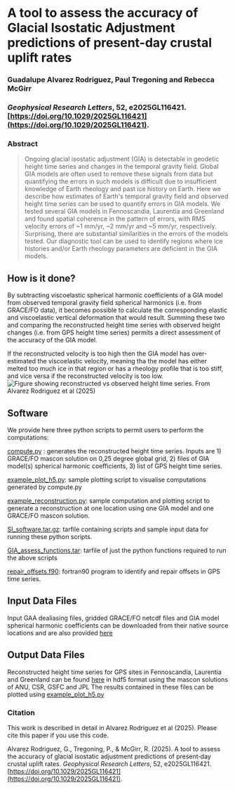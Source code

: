 # A tool to assess the accuracy of Glacial Isostatic Adjustment predictions of present-day crustal uplift rates
### Guadalupe Alvarez Rodriguez, Paul Tregoning and Rebecca McGirr
### _Geophysical Research Letters_, 52, e2025GL116421. [https://doi.org/10.1029/2025GL116421](https://doi.org/10.1029/2025GL116421).

### Abstract
> Ongoing glacial isostatic adjustment (GIA) is detectable in geodetic height time series and changes in the temporal gravity field. Global GIA models are often used to remove these signals from data but quantifying the errors in such models is difficult due to insufficient knowledge of Earth rheology and past ice history on Earth. Here we describe how estimates of Earth's temporal gravity field and observed height time series can be used to quantify errors in GIA models. We tested several GIA models in Fennoscandia, Laurentia and Greenland and found spatial coherence in the pattern of errors, with RMS velocity errors of ~1 mm/yr, ~2 mm/yr and ~5 mm/yr, respectively. Surprising, there are substantial similarities in the errors of the models tested. Our diagnostic tool can be used to identify regions where ice histories and/or Earth rheology parameters are deficient in the GIA models.


## How is it done?
By subtracting viscoelastic spherical harmonic coefficients of a GIA model from observed temporal gravity field spherical harmonics (i.e. from GRACE/FO data), it becomes possible to calculate the corresponding elastic and viscoelastic vertical deformation that would result. Summing these two and comparing the reconstructed height time series with observed height changes (i.e. from GPS height time series) permits a direct assessment of the accuracy of the GIA model.

If the reconstructed velocity is too high then the GIA model has over-estimated the viscoelastic velocity, meaning tha the model has either melted too much ice in that region or has a rheology profile that is too stiff, and vice versa if the reconstructed velocity is too low.
![Figure showing reconstructed vs observed height time series. From Alvarez Rodriguez et al (2025)](https://rses.anu.edu.au/geodynamics/GIA_assess/Fig1.jpeg)

## Software
We provide here three python scripts to permit users to perform the computations:

[compute.py](compute.py) : generates the reconstructed height time series. Inputs are 1) GRACE/FO mascon solution on 0,25 degree global grid, 2) files of GIA model(s) spherical harmonic coefficients, 3) list of GPS height time series.

[example_plot_h5.py](example_plot_h5.py): sample plotting script to visualise computations generated by compute.py

[example_reconstruction.py](example_reconstruction.py): sample computation and plotting script to generate a reconstruction at one location using one GIA model and one GRACE/FO mascon solution.

[SI_software.tar.gz](SI_software.tar.gz): tarfile containing scripts and sample input data for running these python scripts.

[GIA_assess_functions.tar](GIA_assess_functions.tar): tarfile of just the python functions required to run the above scripts

[repair_offsets.f90](repair_offsets.f90): fortran90 program to identify and repair offsets in GPS time series.

## Input Data Files
Input GAA dealiasing files, gridded GRACE/FO netcdf files and GIA model spherical harmonic coefficients can be downloaded from their native source locations and are also provided [here](https://rses.anu.edu.au/geodynamics/GIA_assess/sample_data)

## Output Data Files
Reconstructed height time series for GPS sites in Fennoscandia, Laurentia and Greenland can be found [here](https://rses.anu.edu.au/geodynamics/GIA_assess/output) in hdf5 format using the mascon solutions of ANU, CSR, GSFC and JPL The results contained in these files can be plotted using [example_plot_h5.py](example_plot_h5.py)

### Citation
This work is described in detail in Alvarez Rodriguez et al (2025). Please cite this paper if you use this code.

Alvarez Rodriguez, G., Tregoning, P., & McGirr, R. (2025). A tool to assess the accuracy of glacial isostatic adjustment predictions of present‐day crustal uplift rates. _Geophysical Research Letters_, 52, e2025GL116421. [https://doi.org/10.1029/2025GL116421](https://doi.org/10.1029/2025GL116421).
